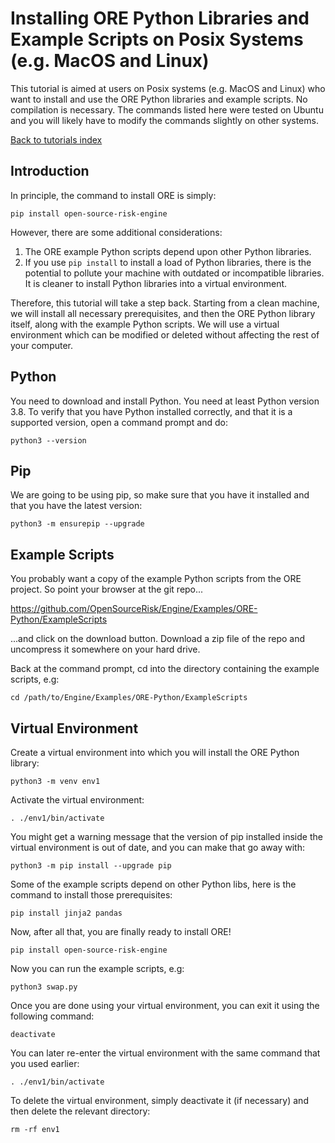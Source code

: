 
# Installing ORE Python Libraries and Example Scripts on Posix Systems (e.g. MacOS and Linux)

This tutorial is aimed at users on Posix systems (e.g. MacOS and Linux) who
want to install and use the ORE Python libraries and example scripts.  No
compilation is necessary.  The commands listed here were tested on
Ubuntu and you will likely have to modify the commands slightly on other
systems.

[Back to tutorials index](../tutorials_index.md)

## Introduction

In principle, the command to install ORE is simply:

    pip install open-source-risk-engine

However, there are some additional considerations:

1) The ORE example Python scripts depend upon other Python libraries.
2) If you use `pip install` to install a load of Python libraries, there is the
potential to pollute your machine with outdated or incompatible libraries.  It
is cleaner to install Python libraries into a virtual environment.

Therefore, this tutorial will take a step back.  Starting from a clean machine,
we will install all necessary prerequisites, and then the ORE Python library
itself, along with the example Python scripts.  We will use a virtual
environment which can be modified or deleted without affecting the rest of your
computer.

## Python

You need to download and install Python.  You need at least Python version 3.8.
To verify that you have Python installed correctly, and that it is a supported
version, open a command prompt and do:

    python3 --version

## Pip

We are going to be using pip, so make sure that you have it installed and that
you have the latest version:

    python3 -m ensurepip --upgrade

## Example Scripts

You probably want a copy of the example Python scripts from the ORE project.
So point your browser at the git repo...

https://github.com/OpenSourceRisk/Engine/Examples/ORE-Python/ExampleScripts

...and click on the download button.  Download a zip file of the repo and
uncompress it somewhere on your hard drive.

Back at the command prompt, cd into the directory containing the example
scripts, e.g:

    cd /path/to/Engine/Examples/ORE-Python/ExampleScripts

## Virtual Environment

Create a virtual environment into which you will install the ORE Python library:

    python3 -m venv env1

Activate the virtual environment:

    . ./env1/bin/activate

You might get a warning message that the version of pip installed inside the
virtual environment is out of date, and you can make that go away with:

    python3 -m pip install --upgrade pip

Some of the example scripts depend on other Python libs, here is the command to
install those prerequisites:

    pip install jinja2 pandas

Now, after all that, you are finally ready to install ORE!

    pip install open-source-risk-engine

Now you can run the example scripts, e.g:

    python3 swap.py

Once you are done using your virtual environment, you can exit it using the
following command:

    deactivate

You can later re-enter the virtual environment with the same command that you
used earlier:

    . ./env1/bin/activate

To delete the virtual environment, simply deactivate it (if necessary) and then
delete the relevant directory:

    rm -rf env1

